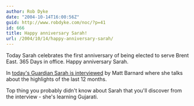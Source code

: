 ```yaml
---
author: Rob Dyke
date: "2004-10-14T16:00:56Z"
guid: http://www.robdyke.com/noc/?p=41
id: 666
title: Happy anniversary Sarah!
url: /2004/10/14/happy-anniversary-sarah/
---
```

Today Sarah celebrates the first anniversary of being elected to serve Brent East. 365 Days in office. Happy anniversary Sarah.

In [today's Guardian Sarah is interviewed](http://politics.guardian.co.uk/libdems/story/0,9061,1326510,00.html) by Matt Barnard where she talks about the highlights of the last 12 months.

Top thing you probably didn't know about Sarah that you'll discover from the interview - she's learning Gujarati.